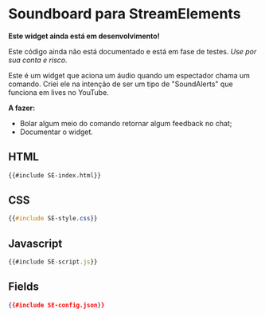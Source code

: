 # Soundboard para StreamElements

<div class="warning"><b>Este widget ainda está em desenvolvimento!</b>

Este código ainda não está documentado e está em fase de testes. _Use por sua conta e risco._
</div>

Este é um widget que aciona um áudio quando um espectador chama um comando.
Criei ele na intenção de ser um tipo de "SoundAlerts" que funciona em lives no YouTube.

**A fazer:**

- Bolar algum meio do comando retornar algum feedback no chat;
- Documentar o widget.

## HTML
```html
{{#include SE-index.html}}
```

## CSS
```css
{{#include SE-style.css}}
```

## Javascript
```javascript
{{#include SE-script.js}}
```

## Fields
```json
{{#include SE-config.json}}
```